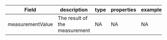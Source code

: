 |Field | description | type | properties | example | enum|
| ---| ---| ---| ---| ---| --- |
| measurementValue | The result of the measurement | NA | NA | NA | NA|
